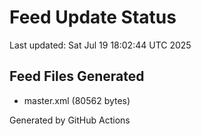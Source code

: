 # Feed Update Status
Last updated: Sat Jul 19 18:02:44 UTC 2025

## Feed Files Generated
- master.xml (80562 bytes)

Generated by GitHub Actions
